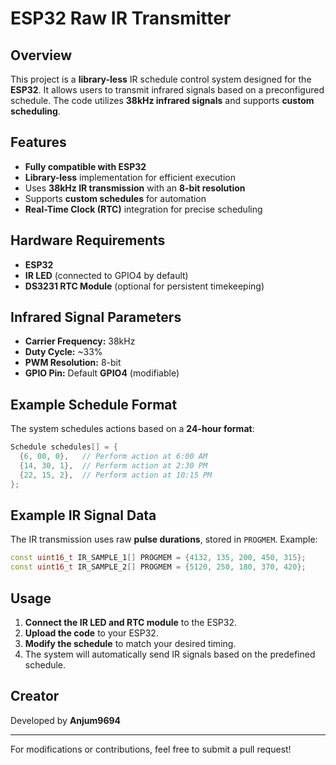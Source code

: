 # ESP32 Raw IR Transmitter

## Overview
This project is a **library-less** IR schedule control system designed for the **ESP32**. It allows users to transmit infrared signals based on a preconfigured schedule. The code utilizes **38kHz infrared signals** and supports **custom scheduling**.

## Features
- **Fully compatible with ESP32**
- **Library-less** implementation for efficient execution
- Uses **38kHz IR transmission** with an **8-bit resolution**
- Supports **custom schedules** for automation
- **Real-Time Clock (RTC)** integration for precise scheduling

## Hardware Requirements
- **ESP32**
- **IR LED** (connected to GPIO4 by default)
- **DS3231 RTC Module** (optional for persistent timekeeping)

## Infrared Signal Parameters
- **Carrier Frequency:** 38kHz
- **Duty Cycle:** ~33%
- **PWM Resolution:** 8-bit
- **GPIO Pin:** Default **GPIO4** (modifiable)

## Example Schedule Format
The system schedules actions based on a **24-hour format**:
```cpp
Schedule schedules[] = {
  {6, 00, 0},   // Perform action at 6:00 AM
  {14, 30, 1},  // Perform action at 2:30 PM
  {22, 15, 2},  // Perform action at 10:15 PM
};
```

## Example IR Signal Data
The IR transmission uses raw **pulse durations**, stored in `PROGMEM`. Example:
```cpp
const uint16_t IR_SAMPLE_1[] PROGMEM = {4132, 135, 200, 450, 315};
const uint16_t IR_SAMPLE_2[] PROGMEM = {5120, 250, 180, 370, 420};
```

## Usage
1. **Connect the IR LED and RTC module** to the ESP32.
2. **Upload the code** to your ESP32.
3. **Modify the schedule** to match your desired timing.
4. The system will automatically send IR signals based on the predefined schedule.

## Creator
Developed by **Anjum9694**

---
For modifications or contributions, feel free to submit a pull request!

